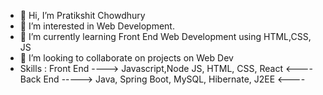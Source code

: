 - 👋 Hi, I’m Pratikshit Chowdhury
- 👀 I’m interested in Web Development.
- 🌱 I’m currently learning Front End Web Development using HTML,CSS, JS
- 💞️ I’m looking to collaborate on projects on Web Dev
- Skills : Front End ----> Javascript,Node JS, HTML, CSS, React <----
           Back End -----> Java, Spring Boot, MySQL, Hibernate, J2EE <----
<!---
akshitchowdhury/akshitchowdhury is a ✨ special ✨ repository because its `README.md` (this file) appears on your GitHub profile.
You can click the Preview link to take a look at your changes.
--->
